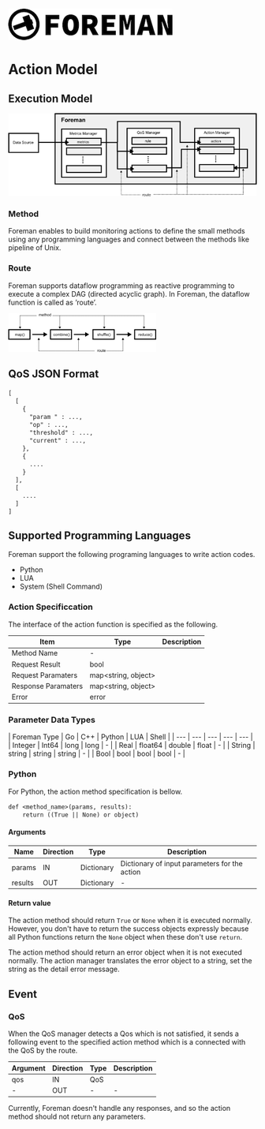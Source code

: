 ![logo](./img/icon.png)

# Action Model

## Execution Model

![route](./img/programming_model.png)

### Method

Foreman enables to build monitoring actions to define the small methods using any programming languages and connect between the methods like pipeline of Unix.

### Route

Foreman supports dataflow programming as reactive programming to execute a complex DAG (directed acyclic graph). In Foreman, the dataflow function is called as ’route’.

![route](./img/programming_model_route.png)

## QoS JSON Format

```
[
  [
    {
      "param " : ...,
      "op" : ...,
      "threshold" : ...,
      "current" : ...,
    },
    {
      ....
    }
  ],
  [
    ....
  ]
]
```

## Supported Programming Languages

Foreman support the following programing languages to write action codes.

- Python
- LUA
- System (Shell Command)


### Action Specificcation

The interface of the action function is specified as the following. 

| Item | Type | Description |
| --- | --- | --- |
| Method Name | - |  |
| Request Result | bool |  |
| Request Paramaters | map<string, object> | |
| Response Paramaters | map<string, object> | |
| Error | error | |

### Parameter Data Types

| Foreman Type | Go | C++  | Python | LUA | Shell |
| --- | --- | --- | --- | --- |
| Integer | Int64 | long | long | - |
| Real | float64 | double | float | - |
| String | string | string | string | - |
| Bool | bool | bool | bool | - |

### Python

For Python, the action method specification is bellow.

```
def <method_name>(params, results):
    return ((True || None) or object)
```

#### Arguments

| Name | Direction | Type | Description |
| --- | --- | --- | --- |
| params | IN | Dictionary | Dictionary of input parameters for the action |
| results | OUT | Dictionary | - |

#### Return value

The action method should return `True` or `None` when it is executed normally. 
However, you don't have to return the success objects expressly because all Python functions return the `None` object when these don't use `return`.

The action method should return an error object when it is not executed normally. The action manager translates the error object to a string, set the string as the detail error message.

## Event

### QoS

When the QoS manager detects a Qos which is not satisfied, it sends a following event to the specified action method which is a connected with the QoS by the route. 

| Argument | Direction | Type | Description |
| --- | --- | --- | --- |
| qos | IN | QoS |
| - | OUT | - | - |

Currently, Foreman doesn't handle any responses, and so the action method should not return any parameters.
